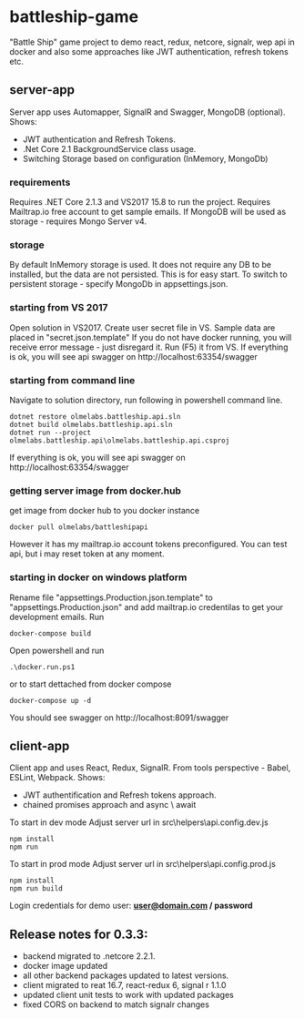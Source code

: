 # battleship-game
"Battle Ship" game project to demo react, redux, netcore, signalr, wep api in docker and also some approaches like JWT authentication, refresh tokens etc.

## server-app
Server app uses Automapper, SignalR and Swagger, MongoDB (optional).
Shows:
 - JWT authentication and Refresh Tokens.
 - .Net Core 2.1 BackgroundService class usage.
 - Switching Storage based on configuration (InMemory, MongoDb)

### requirements
Requires .NET Core 2.1.3 and VS2017 15.8 to run the project. 
Requires Mailtrap.io free account to get sample emails.
If MongoDB will be used as storage - requires Mongo Server v4.

### storage
By default InMemory storage is used. It does not require any DB to be installed, but the data are not persisted.
This is for easy start. To switch to persistent storage - specify MongoDb in appsettings.json.

### starting from VS 2017
Open solution in VS2017. 
Create user secret file in VS. Sample data are placed in "secret.json.template" 
If you do not have docker running, you will receive error message - just disregard it.
Run (F5) it from VS.
If everything is ok, you will see api swagger on http://localhost:63354/swagger

### starting from command line
Navigate to solution directory, run following in powershell command line.
```
dotnet restore olmelabs.battleship.api.sln 
dotnet build olmelabs.battleship.api.sln 
dotnet run --project olmelabs.battleship.api\olmelabs.battleship.api.csproj
```
If everything is ok, you will see api swagger on http://localhost:63354/swagger

### getting server image from docker.hub
get image from docker hub to you docker instance
```
docker pull olmelabs/battleshipapi
```
However it has my mailtrap.io account tokens preconfigured. You can test api, but i may reset token at any moment.

### starting in docker on windows platform
Rename file "appsettings.Production.json.template" to "appsettings.Production.json" and add mailtrap.io credentilas to get your development emails.
Run
```
docker-compose build
```
Open powershell and run  
```
.\docker.run.ps1
```
or to start dettached from docker compose
```
docker-compose up -d
```
You should see swagger on http://localhost:8091/swagger

## client-app
Client app and uses React, Redux, SignalR. From tools perspective - Babel, ESLint, Webpack.
Shows:
 - JWT authentification and Refresh tokens approach. 
 - chained promises approach and async \ await

To start in dev mode
Adjust server url in src\helpers\api.config.dev.js 
```
npm install
npm run
```
To start in prod mode
Adjust server url in src\helpers\api.config.prod.js 
```
npm install
npm run build
```
Login credentials for demo user: **user@domain.com / password**

## Release notes for 0.3.3:
 - backend migrated to .netcore 2.2.1.
 - docker image updated
 - all other backend packages updated to latest versions.
 - client migrated to reat 16.7, react-redux 6, signal r 1.1.0
 - updated client unit tests to work with updated packages
 - fixed CORS on backend to match signalr changes
